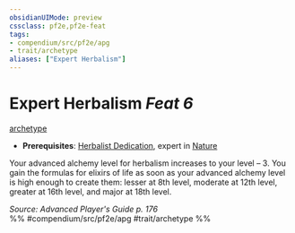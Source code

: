 ```yaml
---
obsidianUIMode: preview
cssclass: pf2e,pf2e-feat
tags:
- compendium/src/pf2e/apg
- trait/archetype
aliases: ["Expert Herbalism"]
---
```

# Expert Herbalism  *Feat 6*  
[archetype](../../Rules/traits/archetype.md)  

- **Prerequisites**: [Herbalist Dedication](herbalist-dedication-apg.md), expert in [Nature](../skills.md#Nature)

Your advanced alchemy level for herbalism increases to your level – 3. You gain the formulas for elixirs of life as soon as your advanced alchemy level is high enough to create them: lesser at 8th level, moderate at 12th level, greater at 16th level, and major at 18th level.

*Source: Advanced Player's Guide p. 176*  
%% #compendium/src/pf2e/apg #trait/archetype %%